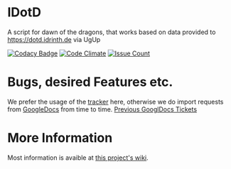 # IDotD
A script for dawn of the dragons, that works based on data provided to https://dotd.idrinth.de via UgUp

[![Codacy Badge](https://api.codacy.com/project/badge/Grade/e80204911a734a56a471ab9b9ac649db)](https://www.codacy.com/app/eldrim/IDotD?utm_source=github.com&amp;utm_medium=referral&amp;utm_content=Idrinth/IDotD&amp;utm_campaign=Badge_Grade)
[![Code Climate](https://codeclimate.com/github/Idrinth/IDotD/badges/gpa.svg)](https://codeclimate.com/github/Idrinth/IDotD)
[![Issue Count](https://codeclimate.com/github/Idrinth/IDotD/badges/issue_count.svg)](https://codeclimate.com/github/Idrinth/IDotD)

# Bugs, desired Features etc.

We prefer the usage of the [tracker](https://github.com/Idrinth/IDotD/issues) here, otherwise we do import requests from [GoogleDocs](https://docs.google.com/document/d/1ozOWQuAEKCNnt2cwQ4SZtkpYM_pvrl8Bnj0e_O1KKWs/edit) from time to time.
[Previous GooglDocs Tickets](https://github.com/Idrinth/IDotD/issues?utf8=%E2%9C%93&q=is%3Aissue%20label%3A%22Source%20GoogleDocs%22%20)

# More Information

Most information is avaible at [this project's wiki](https://github.com/Idrinth/IDotD/wiki).